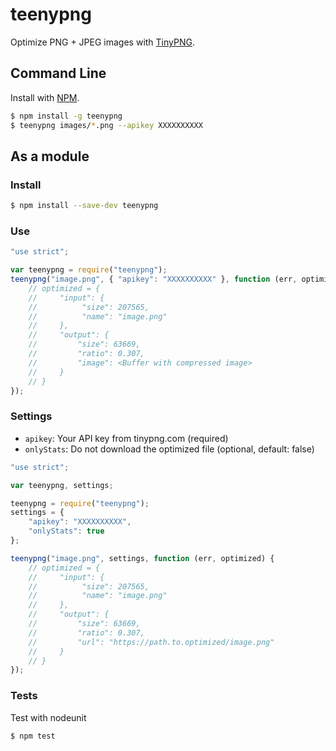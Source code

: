 # teenypng

Optimize PNG + JPEG images with [TinyPNG](https://tinypng.com/).

## Command Line

Install with [NPM](https://www.npmjs.org/package/teenypng).

```bash
$ npm install -g teenypng
$ teenypng images/*.png --apikey XXXXXXXXXX
```

## As a module

### Install
```bash
$ npm install --save-dev teenypng
```

### Use
```js
"use strict";

var teenypng = require("teenypng");
teenypng("image.png", { "apikey": "XXXXXXXXXX" }, function (err, optimized) {
    // optimized = {
    //     "input": {
    //          "size": 207565,
    //          "name": "image.png"
    //     },
    //     "output": {
    //         "size": 63669,
    //         "ratio": 0.307,
    //         "image": <Buffer with compressed image>
    //     }
    // }
});
```

### Settings

* `apikey`: Your API key from tinypng.com (required)
* `onlyStats`: Do not download the optimized file (optional, default: false)

```js
"use strict";

var teenypng, settings;

teenypng = require("teenypng");
settings = {
    "apikey": "XXXXXXXXXX",
    "onlyStats": true
};

teenypng("image.png", settings, function (err, optimized) {
    // optimized = {
    //     "input": {
    //          "size": 207565,
    //          "name": "image.png"
    //     },
    //     "output": {
    //         "size": 63669,
    //         "ratio": 0.307,
    //         "url": "https://path.to.optimized/image.png"
    //     }
    // }
});
```

### Tests
Test with nodeunit
```bash
$ npm test
```
